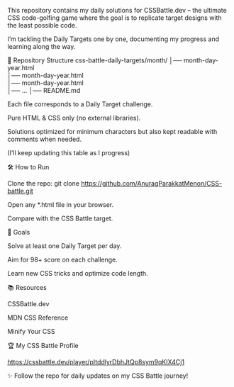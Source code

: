 This repository contains my daily solutions for CSSBattle.dev
 – the ultimate CSS code-golfing game where the goal is to replicate target designs with the least possible code.

I’m tackling the Daily Targets one by one, documenting my progress and learning along the way.

📌 Repository Structure
css-battle-daily-targets/month/
│── month-day-year.html  
│── month-day-year.html  
│── month-day-year.html  
│── ...
│── README.md

Each file corresponds to a Daily Target challenge.

Pure HTML & CSS only (no external libraries).

Solutions optimized for minimum characters but also kept readable with comments when needed.

(I’ll keep updating this table as I progress)

🛠️ How to Run

Clone the repo:
git clone https://github.com/AnuragParakkatMenon/CSS-battle.git


Open any *.html file in your browser.

Compare with the CSS Battle target.

🎯 Goals

Solve at least one Daily Target per day.

Aim for 98+ score on each challenge.

Learn new CSS tricks and optimize code length.

📚 Resources

CSSBattle.dev

MDN CSS Reference

Minify Your CSS

🏆 My CSS Battle Profile

https://cssbattle.dev/player/pItddlyrDbhJtQp8sym9qKIX4Cj1

✨ Follow the repo for daily updates on my CSS Battle journey!
